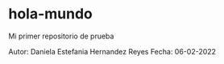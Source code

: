 # hola-mundo
Mi primer repositorio de prueba

Autor: Daniela Estefania Hernandez Reyes
Fecha: 06-02-2022
